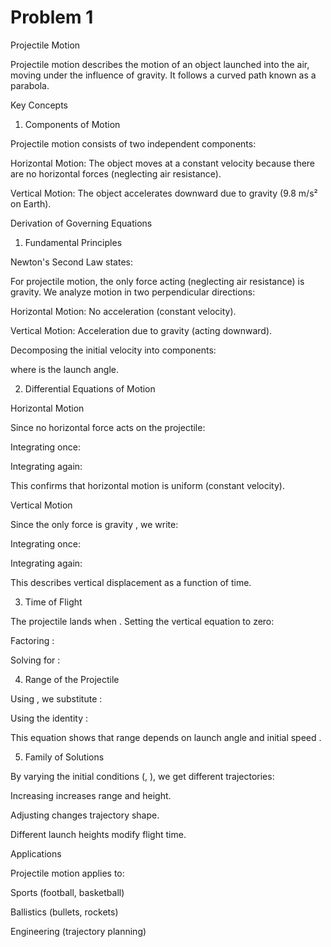 # Problem 1

Projectile Motion

Projectile motion describes the motion of an object launched into the air, moving under the influence of gravity. It follows a curved path known as a parabola.

Key Concepts

1. Components of Motion

Projectile motion consists of two independent components:

Horizontal Motion: The object moves at a constant velocity because there are no horizontal forces (neglecting air resistance).

Vertical Motion: The object accelerates downward due to gravity (9.8 m/s² on Earth).

Derivation of Governing Equations

1. Fundamental Principles

Newton's Second Law states:

For projectile motion, the only force acting (neglecting air resistance) is gravity. We analyze motion in two perpendicular directions:

Horizontal Motion: No acceleration (constant velocity).

Vertical Motion: Acceleration due to gravity (acting downward).

Decomposing the initial velocity into components:

where is the launch angle.

2. Differential Equations of Motion

Horizontal Motion

Since no horizontal force acts on the projectile:

Integrating once:

Integrating again:

This confirms that horizontal motion is uniform (constant velocity).

Vertical Motion

Since the only force is gravity , we write:

Integrating once:

Integrating again:

This describes vertical displacement as a function of time.

3. Time of Flight

The projectile lands when . Setting the vertical equation to zero:

Factoring :

Solving for :

4. Range of the Projectile

Using , we substitute :

Using the identity :

This equation shows that range depends on launch angle and initial speed .

5. Family of Solutions

By varying the initial conditions (, ), we get different trajectories:

Increasing increases range and height.

Adjusting changes trajectory shape.

Different launch heights modify flight time.

Applications

Projectile motion applies to:

Sports (football, basketball)

Ballistics (bullets, rockets)

Engineering (trajectory planning)
